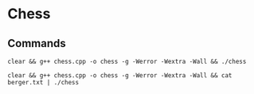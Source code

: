 # Chess

## Commands

```
clear && g++ chess.cpp -o chess -g -Werror -Wextra -Wall && ./chess
```

```
clear && g++ chess.cpp -o chess -g -Werror -Wextra -Wall && cat berger.txt | ./chess
```